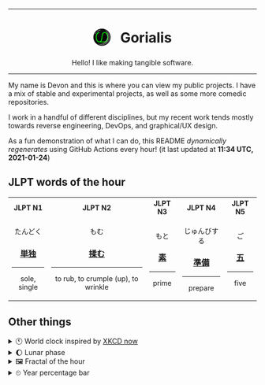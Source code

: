 ***

<h1 align="center">
<sub>
    <img src="readme/resources/avatar.png" height="36">
</sub>
&nbsp;
Gorialis
</h1>
<p align="center">
Hello! I like making tangible software.
</p>

***

My name is Devon and this is where you can view my public projects. I have a mix of stable and experimental projects, as well as some more comedic repositories.

I work in a handful of different disciplines, but my recent work tends mostly towards reverse engineering, DevOps, and graphical/UX design.

As a fun demonstration of what I can do, this README *dynamically regenerates* using GitHub Actions every hour! (it last updated at **11:34 UTC, 2021-01-24**)

<h2>JLPT words of the hour</h2>
<table>
    <tr>
        <th>JLPT N1</th>
        <th>JLPT N2</th>
        <th>JLPT N3</th>
        <th>JLPT N4</th>
        <th>JLPT N5</th>
    </tr>
    <tr>
        <td>
            <p align="center">たんどく</p>
            <h3 align="center"><b><a href="https://jisho.org/search/%E5%8D%98%E7%8B%AC">単独</a></b></h3>
            <hr>
            <p align="center">sole,<wbr> single</p>
        </td>
        <td>
            <p align="center">もむ</p>
            <h3 align="center"><b><a href="https://jisho.org/search/%E6%8F%89%E3%82%80">揉む</a></b></h3>
            <hr>
            <p align="center">to rub,<wbr> to crumple (up),<wbr> to wrinkle</p>
        </td>
        <td>
            <p align="center">もと</p>
            <h3 align="center"><b><a href="https://jisho.org/search/%E7%B4%A0">素</a></b></h3>
            <hr>
            <p align="center">prime</p>
        </td>
        <td>
            <p align="center">じゅんびする</p>
            <h3 align="center"><b><a href="https://jisho.org/search/%E6%BA%96%E5%82%99">準備</a></b></h3>
            <hr>
            <p align="center">prepare</p>
        </td>
        <td>
            <p align="center">ご</p>
            <h3 align="center"><b><a href="https://jisho.org/search/%E4%BA%94">五</a></b></h3>
            <hr>
            <p align="center">five</p>
        </td>
    </tr>
</table>

<h2>Other things</h2>
<details>
<summary>🕚  World clock inspired by <a href="https://xkcd.com/now">XKCD now</a></summary>

> <img src="generated/now.png" width="512">

</details>
<details>
<summary>🌔 Lunar phase</summary>

The moon is approximately 40.22% through its phase (Waxing Gibbous).

</details>
<details>
<summary>&#x1f5bc; Fractal of the hour</summary>

> <img src="generated/fractal.png" width="512">

</details>
<details>
<summary>&#x23f2; Year percentage bar</summary>
<pre><code>2021 [█▁▁▁▁▁▁▁▁▁▁▁▁▁▁▁▁▁▁▁] 6.43%</code></pre>
</details>
